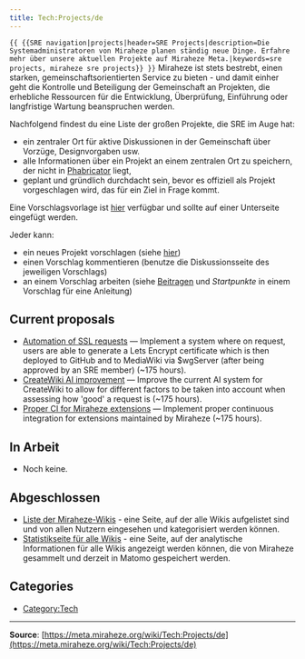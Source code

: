 ```yaml
---
title: Tech:Projects/de
---
```


 `{{ {{SRE navigation|projects|header=SRE Projects|description=Die Systemadministratoren von Miraheze planen ständig neue Dinge. Erfahre mehr über unsere aktuellen Projekte auf Miraheze Meta.|keywords=sre projects, miraheze sre projects}} }}`
Miraheze ist stets bestrebt, einen starken, gemeinschaftsorientierten Service zu bieten - und damit einher geht die Kontrolle und Beteiligung der Gemeinschaft an Projekten, die erhebliche Ressourcen für die Entwicklung, Überprüfung, Einführung oder langfristige Wartung beanspruchen werden.

Nachfolgend findest du eine Liste der großen Projekte, die SRE im Auge hat:
* ein zentraler Ort für aktive Diskussionen in der Gemeinschaft über Vorzüge, Designvorgaben usw.
* alle Informationen über ein Projekt an einem zentralen Ort zu speichern, der nicht in [Phabricator](https://meta.miraheze.org/wiki/Phabricator) liegt,
* geplant und gründlich durchdacht sein, bevor es offiziell als Projekt vorgeschlagen wird, das für ein Ziel in Frage kommt.

Eine Vorschlagsvorlage ist [hier](https://meta.miraheze.org/wiki//Vorlage) verfügbar und sollte auf einer Unterseite eingefügt werden.

Jeder kann:
* ein neues Projekt vorschlagen (siehe [hier](https://meta.miraheze.org/wiki//Vorlage))
* einen Vorschlag kommentieren (benutze die Diskussionsseite des jeweiligen Vorschlags)
* an einem Vorschlag arbeiten (siehe [Beitragen](https://meta.miraheze.org/wiki/Beitragen) und *Startpunkte* in einem Vorschlag für eine Anleitung)

## Current proposals 

* [Automation of SSL requests](https://meta.miraheze.org/wiki//Automation_of_SSL_requests) — Implement a system where on request, users are able to generate a Lets Encrypt certificate which is then deployed to GitHub and to MediaWiki via $wgServer (after being approved by an SRE member) (~175 hours).
* [CreateWiki AI improvement](https://meta.miraheze.org/wiki//CreateWiki_AI_improvement) — Improve the current AI system for CreateWiki to allow for different factors to be taken into account when assessing how 'good' a request is (~175 hours).
* [Proper CI for Miraheze extensions](https://meta.miraheze.org/wiki//Proper_CI_for_Miraheze_extensions) — Implement proper continuous integration for extensions maintained by Miraheze (~175 hours).

## In Arbeit 

* Noch keine.

## Abgeschlossen 

* [Liste der Miraheze-Wikis](https://meta.miraheze.org/wiki//Miraheze_Wiki_List) - eine Seite, auf der alle Wikis aufgelistet sind und von allen Nutzern eingesehen und kategorisiert werden können.
* [Statistikseite für alle Wikis](https://meta.miraheze.org/wiki//Wiki_Statistics_Special_Page) - eine Seite, auf der analytische Informationen für alle Wikis angezeigt werden können, die von Miraheze gesammelt und derzeit in Matomo gespeichert werden.

## Categories

* [Category:Tech](https://meta.miraheze.org/wiki/Category:Tech)

----
**Source**: [https://meta.miraheze.org/wiki/Tech:Projects/de](https://meta.miraheze.org/wiki/Tech:Projects/de)